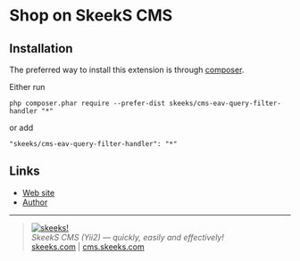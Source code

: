 Shop on SkeekS CMS
===================================

Installation
------------

The preferred way to install this extension is through [composer](http://getcomposer.org/download/).

Either run

```
php composer.phar require --prefer-dist skeeks/cms-eav-query-filter-handler "*"
```

or add

```
"skeeks/cms-eav-query-filter-handler": "*"
```



Links
-------
* [Web site](https://cms.skeeks.com)
* [Author](https://skeeks.com)



___

> [![skeeks!](https://skeeks.com/img/logo/logo-no-title-80px.png)](https://skeeks.com)  
<i>SkeekS CMS (Yii2) — quickly, easily and effectively!</i>  
[skeeks.com](https://skeeks.com) | [cms.skeeks.com](https://cms.skeeks.com)


